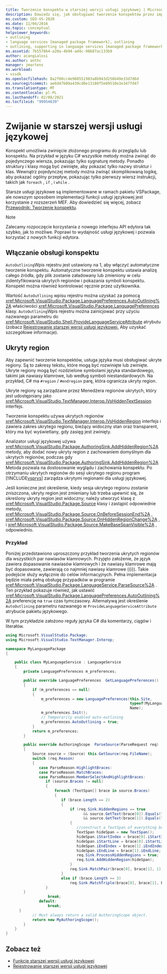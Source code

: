 ```yaml
---
title: Tworzenie konspektu w starszej wersji usługi językowej | Microsoft Docs
description: Dowiedz się, jak obsługiwać tworzenie konspektów przez implementację ukrytych regionów w starszej wersji usługi językowej.
ms.custom: SEO-VS-2020
ms.date: 11/04/2016
ms.topic: conceptual
helpviewer_keywords:
- outlining
- language services [managed package framework], outlining
- outlining, supporting in language services [managed package framework]
ms.assetid: 7b5578b4-a20a-4b94-ad4c-98687ac133b9
author: acangialosi
ms.author: anthc
manager: jmartens
ms.workload:
- vssdk
ms.openlocfilehash: 8a2f00cc4e968551983a8b943d256b49e33d7d6d
ms.sourcegitcommit: ae6d47b09a439cd0e13180f5e89510e3e347fd47
ms.translationtype: MT
ms.contentlocale: pl-PL
ms.lasthandoff: 02/08/2021
ms.locfileid: "99954639"
---
```

# <a name="outlining-in-a-legacy-language-service"></a>Zwijanie w starszej wersji usługi językowej
Konspekt umożliwia zwinięcie złożonego programu do przeglądu lub konspektu. Na przykład w języku C# wszystkie metody można zwinąć do pojedynczego wiersza, pokazując tylko sygnaturę metody. Ponadto struktury i klasy mogą być zwinięte, aby pokazać tylko nazwy struktur i klas. Wewnątrz pojedynczej metody można zwinąć skomplikowaną logikę, aby pokazać ogólny przepływ, pokazując tylko pierwszy wiersz instrukcji, takich jak `foreach` , `if` , i `while` .

 Starsze usługi językowe są implementowane w ramach pakietu VSPackage, ale nowszym sposobem implementacji funkcji usługi językowej jest korzystanie z rozszerzeń MEF. Aby dowiedzieć się więcej, zobacz [Przewodnik: Tworzenie konspektu](../../extensibility/walkthrough-outlining.md).

> [!NOTE]
> Zalecamy rozpoczęcie korzystania z nowego interfejsu API edytora tak szybko, jak to możliwe. Poprawi to wydajność usługi językowej i pozwala korzystać z nowych funkcji edytora.

## <a name="enabling-support-for-outlining"></a>Włączanie obsługi konspektu
 `AutoOutlining`Wpis rejestru jest ustawiony na 1, aby włączyć automatyczne tworzenie konspektu. Automatyczne tworzenie konspektu ustawia analizę całego źródła, gdy plik zostanie załadowany lub zmieniony w celu zidentyfikowania ukrytych regionów i pokazania symboli konspektu. Konspekt można również kontrolować ręcznie przez użytkownika.

 Wartość `AutoOutlining` wpisu rejestru można uzyskać za pomocą <xref:Microsoft.VisualStudio.Package.LanguagePreferences.AutoOutlining%2A> właściwości <xref:Microsoft.VisualStudio.Package.LanguagePreferences> klasy. `AutoOutlining`Wpis rejestru można zainicjować przy użyciu nazwanego parametru do <xref:Microsoft.VisualStudio.Shell.ProvideLanguageServiceAttribute> atrybutu (zobacz [Rejestrowanie starszej wersji usługi językowej,](../../extensibility/internals/registering-a-legacy-language-service1.md) Aby uzyskać szczegółowe informacje).

## <a name="the-hidden-region"></a>Ukryty region
 Aby zapewnić tworzenie konspektów, usługa języka musi obsługiwać ukryte regiony. Są to zakresy tekstu, które mogą być rozwinięte lub zwinięte. Ukryte regiony mogą być rozdzielone symbolami języka standardowego, takimi jak nawiasy klamrowe, lub według symboli niestandardowych. Na przykład, C# ma `#region` / `#endregion` parę, która ogranicza ukryty region.

 Ukryte regiony są zarządzane przez Menedżera regionów ukrytych, który jest udostępniany jako <xref:Microsoft.VisualStudio.TextManager.Interop.IVsHiddenTextSession> interfejs.

 Tworzenie konspektu używa ukrytych regionów <xref:Microsoft.VisualStudio.TextManager.Interop.IVsHiddenRegion> interfejs i zawiera zakres ukrytego regionu, bieżący widoczny stan oraz transparent, który ma być wyświetlany, gdy zasięg jest zwinięty.

 Analizator usługi językowej używa <xref:Microsoft.VisualStudio.Package.AuthoringSink.AddHiddenRegion%2A> metody, aby dodać nowy ukryty region z zachowaniem domyślnym dla ukrytych regionów, podczas gdy <xref:Microsoft.VisualStudio.Package.AuthoringSink.AddHiddenRegion%2A> Metoda pozwala na dostosowanie wyglądu i zachowania konspektu. Po otrzymaniu ukrytych regionów do sesji ukrytego regionu program [!INCLUDE[vsprvs](../../code-quality/includes/vsprvs_md.md)] zarządza ukrytymi regionami dla usługi językowej.

 Jeśli konieczne jest określenie, kiedy sesja ukrytego regionu zostanie zniszczona, ukryty region jest zmieniany lub trzeba upewnić się, że określony ukryty region jest widoczny; należy utworzyć klasę z <xref:Microsoft.VisualStudio.Package.Source> klasy i zastąpić odpowiednie metody, <xref:Microsoft.VisualStudio.Package.Source.OnBeforeSessionEnd%2A> , <xref:Microsoft.VisualStudio.Package.Source.OnHiddenRegionChange%2A> , i <xref:Microsoft.VisualStudio.Package.Source.MakeBaseSpanVisible%2A> , odpowiednio.

### <a name="example"></a>Przykład
 Poniżej przedstawiono uproszczony przykład tworzenia ukrytych regionów dla wszystkich par nawiasów klamrowych. Przyjęto założenie, że język zawiera dopasowanie nawiasów klamrowych i że nawiasy klamrowe mają być dopasowane, zawierają co najmniej nawiasy klamrowe ({i}). Takie podejście służy wyłącznie do celów informacyjnych. Pełna implementacja będzie miała pełną obsługę przypadków w programie <xref:Microsoft.VisualStudio.Package.LanguageService.ParseSource%2A> . Ten przykład pokazuje również, jak ustawić <xref:Microsoft.VisualStudio.Package.LanguagePreferences.AutoOutlining%2A> preferencję na `true` czas tymczasowy. Alternatywą jest określenie `AutoOutlining` parametru nazwanego w `ProvideLanguageServiceAttribute` atrybucie pakietu językowego.

 W tym przykładzie założono reguły języka C# dla komentarzy, ciągów i literałów.

```csharp
using Microsoft.VisualStudio.Package;
using Microsoft.VisualStudio.TextManager.Interop;

namespace MyLanguagePackage
{

    public class MyLanguageService : LanguageService
    {
        private LanguagePreferences m_preferences;

        public override LanguagePreferences  GetLanguagePreferences()
        {
            if (m_preferences == null)
            {
                m_preferences = new LanguagePreferences(this.Site,
                                                        typeof(MyLanguageService).GUID,
                                                        Name);
                m_preferences.Init();
                // Temporarily enabled auto-outlining
                m_preferences.AutoOutlining = true;
            }
            return m_preferences;
        }

        public override AuthoringScope  ParseSource(ParseRequest req)
        {
            Source source = (Source) this.GetSource(req.FileName);
            switch (req.Reason)
            {
               case ParseReason.HighlightBraces:
               case ParseReason.MatchBraces:
               case ParseReason.MemberSelectAndHighlightBraces:
                  if (source.Braces != null)
                  {
                      foreach (TextSpan[] brace in source.Braces)
                      {
                         if (brace.Length == 2)
                         {
                             if (req.Sink.HiddenRegions == true
                                   && source.GetText(brace[0]).Equals("{")
                                   && source.GetText(brace[1]).Equals("}"))
                             {
                                //construct a TextSpan of everything between the braces
                                TextSpan hideSpan = new TextSpan();
                                hideSpan.iStartIndex = brace[0].iStartIndex;
                                hideSpan.iStartLine = brace[0].iStartLine;
                                hideSpan.iEndIndex = brace[1].iEndIndex;
                                hideSpan.iEndLine = brace[1].iEndLine;
                                req.Sink.ProcessHiddenRegions = true;
                                req.Sink.AddHiddenRegion(hideSpan);
                             }
                             req.Sink.MatchPair(brace[0], brace[1], 1);
                         }
                         else if (brace.Length >= 3)
                             req.Sink.MatchTriple(brace[0], brace[1], brace[2], 1);
                  }
        }
                   break;
               default:
                   break;
      }
            // Must always return a valid AuthoringScope object.
            return new MyAuthoringScope();
        }
    }
}
```

## <a name="see-also"></a>Zobacz też
- [Funkcje starszej wersji usługi językowej](../../extensibility/internals/legacy-language-service-features1.md)
- [Rejestrowanie starszej wersji usługi językowej](../../extensibility/internals/registering-a-legacy-language-service1.md)
